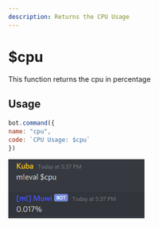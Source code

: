 ```yaml
---
description: Returns the CPU Usage
---
```


# $cpu

This function returns the cpu in percentage

## Usage

```javascript
bot.command({
name: "cpu",
code: `CPU Usage: $cpu`
})
```

![Returns this](../.gitbook/assets/image%20%2825%29.png)

